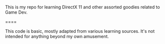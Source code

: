This is my repo for learning DirectX 11 and other assorted goodies related to Game Dev. 

====

This code is basic, mostly adapted from various learning sources. It's not intended for anything beyond my own amusement.

